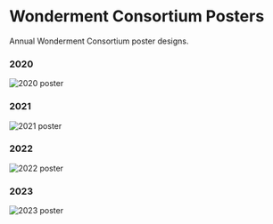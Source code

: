 # Wonderment Consortium Posters

Annual Wonderment Consortium poster designs.

### 2020
![2020 poster](https://spacegiraffedev.blob.core.windows.net/public/wonderment-consortium/poster2020-preview.png)

### 2021
![2021 poster](https://spacegiraffedev.blob.core.windows.net/public/wonderment-consortium/poster2021-preview.png)

### 2022
![2022 poster](https://spacegiraffedev.blob.core.windows.net/public/wonderment-consortium/poster2022-preview.png)

### 2023
![2023 poster](https://spacegiraffedev.blob.core.windows.net/public/wonderment-consortium/poster2023-preview.png)

